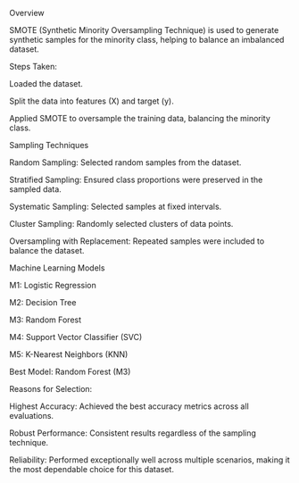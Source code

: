 Overview

SMOTE (Synthetic Minority Oversampling Technique) is used to generate synthetic samples for the minority class, helping to balance an imbalanced dataset.

Steps Taken:

Loaded the dataset.

Split the data into features (X) and target (y).

Applied SMOTE to oversample the training data, balancing the minority class.

Sampling Techniques

Random Sampling: Selected random samples from the dataset.

Stratified Sampling: Ensured class proportions were preserved in the sampled data.

Systematic Sampling: Selected samples at fixed intervals.

Cluster Sampling: Randomly selected clusters of data points.

Oversampling with Replacement: Repeated samples were included to balance the dataset.

Machine Learning Models

M1: Logistic Regression

M2: Decision Tree

M3: Random Forest

M4: Support Vector Classifier (SVC)

M5: K-Nearest Neighbors (KNN)

Best Model: Random Forest (M3)

Reasons for Selection:

Highest Accuracy: Achieved the best accuracy metrics across all evaluations.

Robust Performance: Consistent results regardless of the sampling technique.

Reliability: Performed exceptionally well across multiple scenarios, making it the most dependable choice for this dataset.

